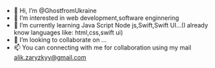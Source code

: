 - 👋 Hi, I’m @GhostfromUkraine
- 👀 I’m interested in web development,software enginnering
- 🌱 I’m currently learning Java Script Node js,Swift,Swift UI...(I already know languages like: html,css,swift ui)
- 💞️ I’m looking to collaborate on ...
- 📫 You can connecting with me for collaboration using my mail alik.zaryzkyy@gmail.com

<!---
GhostfromUkraine/GhostfromUkraine is a ✨ special ✨ repository because its `README.md` (this file) appears on your GitHub profile.
You can click the Preview link to take a look at your changes.
--->
